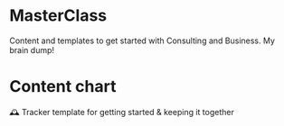 # MasterClass
Content and templates to get started with Consulting and Business. My brain dump!

# Content chart

🕰️ Tracker template for getting started & keeping it together 

